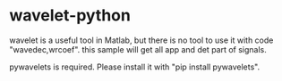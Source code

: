 # wavelet-python

wavelet is a useful tool in Matlab, but there is no tool to use it with code "wavedec,wrcoef".
this sample will get all app and det part of signals.

pywavelets is required. Please install it with "pip install pywavelets".
